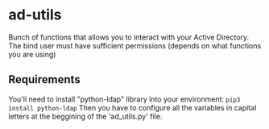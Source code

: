# ad-utils
Bunch of functions that allows you to interact with your Active Directory.
The bind user must have sufficient permissions (depends on what functions you are using)

## Requirements
You'll need to install "python-ldap" library into your environment: `pip3 install python-ldap`
Then you have to configure all the variables in capital letters at the beggining of the 'ad_utils.py' file.